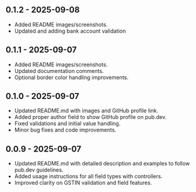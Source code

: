 ## 0.1.2 - 2025-09-08

- Added README images/screenshots.
- Updated and adding bank account validation

## 0.1.1 - 2025-09-07

- Added README images/screenshots.
- Updated documentation comments.
- Optional border color handling improvements.

## 0.1.0 - 2025-09-07

- Updated README.md with images and GitHub profile link.
- Added proper author field to show GitHub profile on pub.dev.
- Fixed validations and initial value handling.
- Minor bug fixes and code improvements.

## 0.0.9 - 2025-09-07

- Updated README.md with detailed description and examples to follow pub.dev guidelines.
- Added usage instructions for all field types with controllers.
- Improved clarity on GSTIN validation and field features.
